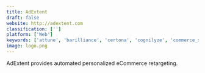 ```yaml
---
title: AdExtent
draft: false 
website: http://adextent.com
classification: ['']
platform: ['Web']
keywords: ['attune', 'barilliance', 'certona', 'cognilyze', 'commerce_sciences', 'fact-finder_onsite_search', 'fit_analytics', 'guesswork', 'imshopping', 'linkcious', 'nosto', 'nuukik', 'oracle_atg_web_commerce', 'pleisty', 'retailrocket', 'scarab_research', 'searchspring', 'segmentify', 'strands_retail', 'unbxd']
image: logo.png
---
```

AdExtent provides automated personalized eCommerce retargeting.
